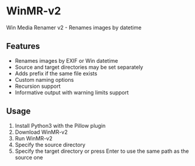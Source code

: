 # WinMR-v2
Win Media Renamer v2 - Renames images by datetime

## Features
- Renames images by EXIF or Win datetime
- Source and target directories may be set separately
- Adds prefix if the same file exists
- Custom naming options
- Recursion support
- Informative output with warning limits support

## Usage
1. Install Python3 with the Pillow plugin
2. Download WinMR-v2
3. Run WinMR-v2
4. Specify the source directory
5. Specify the target directory or press Enter to use the same path as the source one
